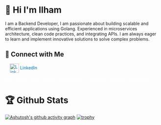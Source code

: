 # 👋 Hi I'm Ilham

I am a Backend Developer, I am passionate about building scalable and efficient applications using Golang. Experienced in microservices architecture, clean code practices, and integrating APIs. I am always eager to learn and implement innovative solutions to solve complex problems.     


<p align="center">
  <h2>🌟 Connect with Me</h2>
  <p>
    <a href="https://www.linkedin.com/in/ilhammuhammadsidiq/" target="_blank" style="text-decoration: none; color: #0077B5; margin: 0 15px;">
      <img src="https://upload.wikimedia.org/wikipedia/commons/e/e9/Linkedin_icon.svg" alt="LinkedIn" width="30" height="30" style="vertical-align: middle;" />
      LinkedIn
    </a>
  </p>
  <p style="font-size: 14px; color: #FFFF;">
    Feel free to reach out for collaborations, inquiries, or just to connect! 🤝
  </p>
</p>

 
# 🏆 Github Stats
[![Ashutosh's github activity graph](https://github-readme-activity-graph.vercel.app/graph?username=ilhaamms&theme=github-compact&hide_border=true&area=true&grid=false&custom_title=My%20activity)](https://github.com/ashutosh00710/github-readme-activity-graph)
[![trophy](https://github-profile-trophy.vercel.app/?username=ilhaamms&theme=darkhub&column=6&row=1&no-bg=false&no-frame=true&margin-h=15&margin-w=15&rank=-C)](https://github.com/ryo-ma/github-profile-trophy)
